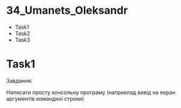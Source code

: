 # 34_Umanets_Oleksandr
- Task1
- Task2
- Task3
# Task1
Завдання:

Написати просту консольну програму (наприклад вивід на екран аргументів командної строки)


